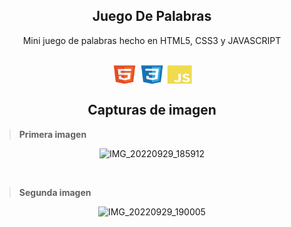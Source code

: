 <h2 align="center">Juego De Palabras</h2>
<p align="center">Mini juego de palabras hecho en HTML5, CSS3 y JAVASCRIPT</p>
<br>

<div align="center">
<img align="center" alt="Rafa-HTML" height="30" width="40" src="https://raw.githubusercontent.com/devicons/devicon/master/icons/html5/html5-original.svg">
<img align="center" alt="Rafa-CSS" height="30" width="40" src="https://raw.githubusercontent.com/devicons/devicon/master/icons/css3/css3-original.svg">  
<img align="center" alt="Rafa-Js" height="30" width="40" src="https://raw.githubusercontent.com/devicons/devicon/master/icons/javascript/javascript-plain.svg">
</div>

<h2 align="center">Capturas de imagen</h2>

> **Primera imagen**
<div align="center">

![IMG_20220929_185912](https://user-images.githubusercontent.com/86094668/193163032-d7faa017-0236-4639-aaa2-73cfda600cdd.jpg)

</div><br>

> **Segunda imagen**

<div align="center">

![IMG_20220929_190005](https://user-images.githubusercontent.com/86094668/193163354-9a76ad49-bf33-477a-aa90-c56e1f1ce03f.jpg)

</div><br>
